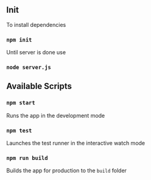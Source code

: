 ## Init

To install dependencies

### `npm init`

Until server is done use

### `node server.js`

## Available Scripts

### `npm start`

Runs the app in the development mode

### `npm test`

Launches the test runner in the interactive watch mode

### `npm run build`

Builds the app for production to the `build` folder